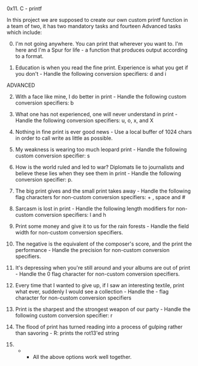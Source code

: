 0x11. C - printf

In this project we are supposed to create our own custom printf function in a team of two, it has two mandatory tasks and fourteen Advanced tasks which include:

0. I'm not going anywhere. You can print that wherever you want to. I'm here and I'm a Spur for life - a function that produces output according to a format.

1. Education is when you read the fine print. Experience is what you get if you don't - Handle the following conversion specifiers: d and i

ADVANCED

2. With a face like mine, I do better in print - Handle the following custom conversion specifiers: b

3. What one has not experienced, one will never understand in print - Handle the following conversion specifiers: u, o, x, and X

4. Nothing in fine print is ever good news - Use a local buffer of 1024 chars in order to call write as little as possible.

5. My weakness is wearing too much leopard print - Handle the following custom conversion specifier: s

6. How is the world ruled and led to war? Diplomats lie to journalists and believe these lies when they see them in print - Handle the following conversion specifier: p.

7. The big print gives and the small print takes away - Handle the following flag characters for non-custom conversion specifiers: + , space and #

8. Sarcasm is lost in print - Handle the following length modifiers for non-custom conversion specifiers: l and h

9. Print some money and give it to us for the rain forests - Handle the field width for non-custom conversion specifiers.

10. The negative is the equivalent of the composer's score, and the print the performance - Handle the precision for non-custom conversion specifiers.

11. It's depressing when you're still around and your albums are out of print - Handle the 0 flag character for non-custom conversion specifiers.

12. Every time that I wanted to give up, if I saw an interesting textile, print what ever, suddenly I would see a collection - Handle the - flag character for non-custom conversion specifiers

13. Print is the sharpest and the strongest weapon of our party - Handle the following custom conversion specifier: r

14. The flood of print has turned reading into a process of gulping rather than savoring - R: prints the rot13'ed string

15. * - All the above options work well together.
